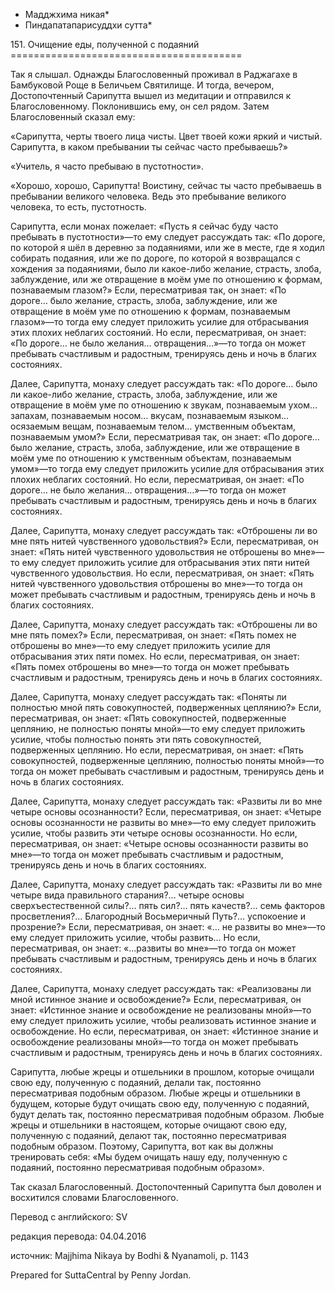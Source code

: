 * Мадджхима никая*
* Пиндапатапарисуддхи сутта*

151\. Очищение еды, полученной с подаяний
\=\=\=\=\=\=\=\=\=\=\=\=\=\=\=\=\=\=\=\=\=\=\=\=\=\=\=\=\=\=\=\=\=\=\=\=\=\=\=\=

Так я слышал\. Однажды Благословенный проживал в Раджагахе в Бамбуковой Роще в Беличьем Святилище\. И тогда, вечером, Достопочтенный Сарипутта вышел из медитации и отправился к Благословенному\. Поклонившись ему, он сел рядом\. Затем Благословенный сказал ему:

«Сарипутта, черты твоего лица чисты\. Цвет твоей кожи яркий и чистый\. Сарипутта, в каком пребывании ты сейчас часто пребываешь?»

«Учитель, я часто пребываю в пустотности»\.

«Хорошо, хорошо, Сарипутта\! Воистину, сейчас ты часто пребываешь в пребывании великого человека\. Ведь это пребывание великого человека, то есть, пустотность\.

Сарипутта, если монах пожелает: «Пусть я сейчас буду часто пребывать в пустотности»—то ему следует рассуждать так: «По дороге, по которой я шёл в деревню за подаяниями, или же в месте, где я ходил собирать подаяния, или же по дороге, по которой я возвращался с хождения за подаяниями, было ли какое\-либо желание, страсть, злоба, заблуждение, или же отвращение в моём уме по отношению к формам, познаваемым глазом?» Если, пересматривая так, он знает: «По дороге… было желание, страсть, злоба, заблуждение, или же отвращение в моём уме по отношению к формам, познаваемым глазом»—то тогда ему следует приложить усилие для отбрасывания этих плохих неблагих состояний\. Но если, пересматривая, он знает: «По дороге… не было желания… отвращения…»—то тогда он может пребывать счастливым и радостным, тренируясь день и ночь в благих состояниях\.

Далее, Сарипутта, монаху следует рассуждать так: «По дороге… было ли какое\-либо желание, страсть, злоба, заблуждение, или же отвращение в моём уме по отношению к звукам, познаваемым ухом… запахам, познаваемым носом… вкусам, познаваемым языком… осязаемым вещам, познаваемым телом… умственным объектам, познаваемым умом?» Если, пересматривая так, он знает: «По дороге… было желание, страсть, злоба, заблуждение, или же отвращение в моём уме по отношению к умственным объектам, познаваемым умом»—то тогда ему следует приложить усилие для отбрасывания этих плохих неблагих состояний\. Но если, пересматривая, он знает: «По дороге… не было желания… отвращения…»—то тогда он может пребывать счастливым и радостным, тренируясь день и ночь в благих состояниях\.

Далее, Сарипутта, монаху следует рассуждать так: «Отброшены ли во мне пять нитей чувственного удовольствия?» Если, пересматривая, он знает: «Пять нитей чувственного удовольствия не отброшены во мне»—то ему следует приложить усилие для отбрасывания этих пяти нитей чувственного удовольствия\. Но если, пересматривая, он знает: «Пять нитей чувственного удовольствия отброшены во мне»—то тогда он может пребывать счастливым и радостным, тренируясь день и ночь в благих состояниях\.

Далее, Сарипутта, монаху следует рассуждать так: «Отброшены ли во мне пять помех?» Если, пересматривая, он знает: «Пять помех не отброшены во мне»—то ему следует приложить усилие для отбрасывания этих пяти помех\. Но если, пересматривая, он знает: «Пять помех отброшены во мне»—то тогда он может пребывать счастливым и радостным, тренируясь день и ночь в благих состояниях\.

Далее, Сарипутта, монаху следует рассуждать так: «Поняты ли полностью мной пять совокупностей, подверженных цеплянию?» Если, пересматривая, он знает: «Пять совокупностей, подверженные цеплянию, не полностью поняты мной»—то ему следует приложить усилие, чтобы полностью понять эти пять совокупностей, подверженных цеплянию\. Но если, пересматривая, он знает: «Пять совокупностей, подверженные цеплянию, полностью поняты мной»—то тогда он может пребывать счастливым и радостным, тренируясь день и ночь в благих состояниях\.

Далее, Сарипутта, монаху следует рассуждать так: «Развиты ли во мне четыре основы осознанности? Если, пересматривая, он знает: «Четыре основы осознанности не развиты во мне»—то ему следует приложить усилие, чтобы развить эти четыре основы осознанности\. Но если, пересматривая, он знает: «Четыре основы осознанности развиты во мне»—то тогда он может пребывать счастливым и радостным, тренируясь день и ночь в благих состояниях\.

Далее, Сарипутта, монаху следует рассуждать так: «Развиты ли во мне четыре вида правильного старания?… четыре основы сверхъестественной силы?… пять сил?… пять качеств?… семь факторов просветления?… Благородный Восьмеричный Путь?… успокоение и прозрение?» Если, пересматривая, он знает: «… не развиты во мне»—то ему следует приложить усилие, чтобы развить… Но если, пересматривая, он знает: «…развиты во мне»—то тогда он может пребывать счастливым и радостным, тренируясь день и ночь в благих состояниях\.

Далее, Сарипутта, монаху следует рассуждать так: «Реализованы ли мной истинное знание и освобождение?» Если, пересматривая, он знает: «Истинное знание и освобождение не реализованы мной»—то ему следует приложить усилие, чтобы реализовать истинное знание и освобождение\. Но если, пересматривая, он знает: «Истинное знание и освобождение реализованы мной»—то тогда он может пребывать счастливым и радостным, тренируясь день и ночь в благих состояниях\.

Сарипутта, любые жрецы и отшельники в прошлом, которые очищали свою еду, полученную с подаяний, делали так, постоянно пересматривая подобным образом\. Любые жрецы и отшельники в будущем, которые будут очищать свою еду, полученную с подаяний, будут делать так, постоянно пересматривая подобным образом\. Любые жрецы и отшельники в настоящем, которые очищают свою еду, полученную с подаяний, делают так, постоянно пересматривая подобным образом\. Поэтому, Сарипутта, вот как вы должны тренировать себя: «Мы будем очищать нашу еду, полученную с подаяний, постоянно пересматривая подобным образом»\.

Так сказал Благословенный\. Достопочтенный Сарипутта был доволен и восхитился словами Благословенного\.

Перевод с английского: SV

редакция перевода: 04\.04\.2016

источник: Majjhima Nikaya by Bodhi & Nyanamoli, p\. 1143

Prepared for SuttaCentral by Penny Jordan\.